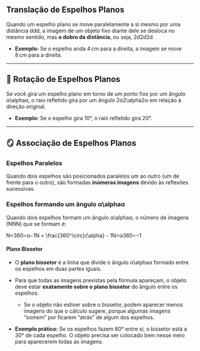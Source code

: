 ## **Translação de Espelhos Planos**

Quando um espelho plano se move paralelamente a si mesmo por uma distância ddd, a imagem de um objeto fixo diante dele se desloca no mesmo sentido, mas **o dobro da distância**, ou seja, 2d2d2d.

- **Exemplo:** Se o espelho anda 4 cm para a direita, a imagem se move 8 cm para a direita.
    

---

## 🔄 **Rotação de Espelhos Planos**

Se você gira um espelho plano em torno de um ponto fixo por um ângulo α\alphaα, o raio refletido gira por um ângulo 2α2\alpha2α em relação à direção original.

- **Exemplo:** Se o espelho gira 10°, o raio refletido gira 20°.
    

---

## 🪞 **Associação de Espelhos Planos**

### **Espelhos Paralelos**

Quando dois espelhos são posicionados paralelos um ao outro (um de frente para o outro), são formadas **inúmeras imagens** devido às reflexões sucessivas.

### **Espelhos formando um ângulo α\alphaα**

Quando dois espelhos formam um ângulo α\alphaα, o número de imagens (NNN) que se formam é:

N=360∘α−1N = \frac{360^\circ}{\alpha} - 1N=α360∘​−1

#### **Plano Bissetor**

- O **plano bissetor** é a linha que divide o ângulo α\alphaα formado entre os espelhos em duas partes iguais.
    
- Para que todas as imagens previstas pela fórmula apareçam, o objeto deve estar **exatamente sobre o plano bissetor** do ângulo entre os espelhos.
    
    - Se o objeto não estiver sobre o bissetor, podem aparecer menos imagens do que o cálculo sugere, porque algumas imagens “somem” por ficarem “atrás” de algum dos espelhos.
        
- **Exemplo prático:** Se os espelhos fazem 60° entre si, o bissetor está a 30° de cada espelho. O objeto precisa ser colocado bem nesse meio para aparecerem todas as imagens.